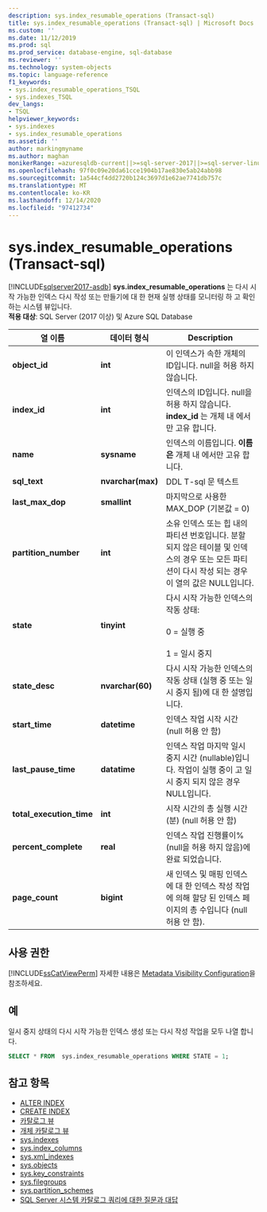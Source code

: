 ```yaml
---
description: sys.index_resumable_operations (Transact-sql)
title: sys.index_resumable_operations (Transact-sql) | Microsoft Docs
ms.custom: ''
ms.date: 11/12/2019
ms.prod: sql
ms.prod_service: database-engine, sql-database
ms.reviewer: ''
ms.technology: system-objects
ms.topic: language-reference
f1_keywords:
- sys.index_resumable_operations_TSQL
- sys.indexes_TSQL
dev_langs:
- TSQL
helpviewer_keywords:
- sys.indexes
- sys.index_resumable_operations
ms.assetid: ''
author: markingmyname
ms.author: maghan
monikerRange: =azuresqldb-current||>=sql-server-2017||>=sql-server-linux-2017||=azuresqldb-mi-current
ms.openlocfilehash: 97f0c09e20da61cce1904b17ae830e5ab24abb98
ms.sourcegitcommit: 1a544cf4dd2720b124c3697d1e62ae7741db757c
ms.translationtype: MT
ms.contentlocale: ko-KR
ms.lasthandoff: 12/14/2020
ms.locfileid: "97412734"
---
```

# <a name="sysindex_resumable_operations-transact-sql"></a>sys.index_resumable_operations (Transact-sql)

[!INCLUDE[sqlserver2017-asdb](../../includes/applies-to-version/sqlserver2017-asdb.md)]
**sys.index_resumable_operations** 는 다시 시작 가능한 인덱스 다시 작성 또는 만들기에 대 한 현재 실행 상태를 모니터링 하 고 확인 하는 시스템 뷰입니다.  
**적용 대상**: SQL Server (2017 이상) 및 Azure SQL Database
  
|열 이름|데이터 형식|Description|  
|-----------------|---------------|-----------------|  
|**object_id**|**int**|이 인덱스가 속한 개체의 ID입니다. null을 허용 하지 않습니다.|  
|**index_id**|**int**|인덱스의 ID입니다. null을 허용 하지 않습니다. **index_id** 는 개체 내 에서만 고유 합니다.|
|**name**|**sysname**|인덱스의 이름입니다. **이름은** 개체 내 에서만 고유 합니다.|  
|**sql_text**|**nvarchar(max)**|DDL T-sql 문 텍스트|
|**last_max_dop**|**smallint**|마지막으로 사용한 MAX_DOP (기본값 = 0)|
|**partition_number**|**int**|소유 인덱스 또는 힙 내의 파티션 번호입니다. 분할 되지 않은 테이블 및 인덱스의 경우 또는 모든 파티션이 다시 작성 되는 경우이 열의 값은 NULL입니다.|
|**state**|**tinyint**|다시 시작 가능한 인덱스의 작동 상태:<br /><br />0 = 실행 중<br /><br />1 = 일시 중지|
|**state_desc**|**nvarchar(60)**|다시 시작 가능한 인덱스의 작동 상태 (실행 중 또는 일시 중지 됨)에 대 한 설명입니다.|  
|**start_time**|**datetime**|인덱스 작업 시작 시간 (null 허용 안 함)|
|**last_pause_time**|**datatime**| 인덱스 작업 마지막 일시 중지 시간 (nullable)입니다. 작업이 실행 중이 고 일시 중지 되지 않은 경우 NULL입니다.|
|**total_execution_time**|**int**|시작 시간의 총 실행 시간 (분) (null 허용 안 함)|
|**percent_complete**|**real**|인덱스 작업 진행률이% (null을 허용 하지 않음)에 완료 되었습니다.|
|**page_count**|**bigint**|새 인덱스 및 매핑 인덱스에 대 한 인덱스 작성 작업에 의해 할당 된 인덱스 페이지의 총 수입니다 (null 허용 안 함).

## <a name="permissions"></a>사용 권한

[!INCLUDE[ssCatViewPerm](../../includes/sscatviewperm-md.md)] 자세한 내용은 [Metadata Visibility Configuration](../../relational-databases/security/metadata-visibility-configuration.md)을 참조하세요.  

## <a name="example"></a>예

 일시 중지 상태의 다시 시작 가능한 인덱스 생성 또는 다시 작성 작업을 모두 나열 합니다.

```sql
SELECT * FROM  sys.index_resumable_operations WHERE STATE = 1;  
```

## <a name="see-also"></a>참고 항목

- [ALTER INDEX](../../t-sql/statements/alter-index-transact-sql.md)
- [CREATE  INDEX](../../t-sql/statements/create-index-transact-sql.md)
- [카탈로그 뷰](catalog-views-transact-sql.md)
- [개체 카탈로그 뷰](object-catalog-views-transact-sql.md)
- [sys.indexes](sys-xml-indexes-transact-sql.md)
- [sys.index_columns](sys-index-columns-transact-sql.md)
- [sys.xml_indexes](sys-xml-indexes-transact-sql.md)
- [sys.objects](sys-index-columns-transact-sql.md)
- [sys.key_constraints](sys-key-constraints-transact-sql.md)
- [sys.filegroups](sys-filegroups-transact-sql.md)
- [sys.partition_schemes](sys-partition-schemes-transact-sql.md)
- [SQL Server 시스템 카탈로그 쿼리에 대한 질문과 대답](querying-the-sql-server-system-catalog-faq.md)
